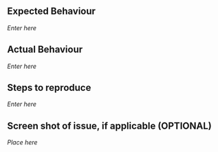 ## Expected Behaviour
*Enter here*

## Actual Behaviour
*Enter here*

## Steps to reproduce
*Enter here*

## Screen shot of issue, if applicable (OPTIONAL) 
*Place here*
